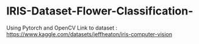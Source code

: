 # IRIS-Dataset-Flower-Classification-
Using Pytorch and OpenCV
Link to dataset : https://www.kaggle.com/datasets/jeffheaton/iris-computer-vision
